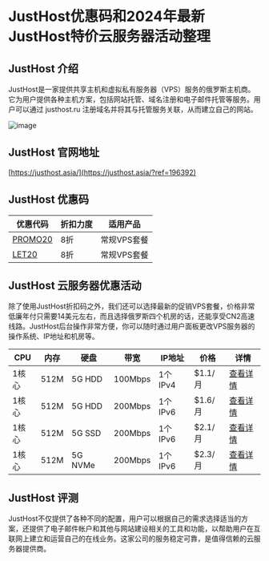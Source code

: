 # JustHost优惠码和2024年最新JustHost特价云服务器活动整理

## JustHost 介绍

JustHost是一家提供共享主机和虚拟私有服务器（VPS）服务的俄罗斯主机商。它为用户提供各种主机方案，包括网站托管、域名注册和电子邮件托管等服务。用户可以通过 justhost.ru 注册域名并将其与托管服务关联，从而建立自己的网站。

![image](https://github.com/samuelreedtk/JustHost/assets/157261982/3e9c6077-bee1-4667-a616-0b231c94dfbb)

## JustHost 官网地址

[https://justhost.asia/](https://justhost.asia/?ref=196392)

## JustHost 优惠码

| 优惠代码 | 折扣力度 | 适用产品 |
| --- | --- | --- |
| [PROMO20](https://justhost.asia/?ref=196392) | 8折 | 常规VPS套餐 |
| [LET20](https://justhost.asia/?ref=196392) | 8折 | 常规VPS套餐 |

## JustHost 云服务器优惠活动

除了使用JustHost折扣码之外，我们还可以选择最新的促销VPS套餐，价格非常低廉年付只需要14美元左右，而且选择俄罗斯四个机房的话，还能享受CN2高速线路。JustHost后台操作非常方便，你可以随时通过用户面板更改VPS服务器的操作系统、IP地址和机房等。

| CPU | 内存 | 硬盘 | 带宽 | IP地址 | 价格 | 详情 |
| --- | --- | --- | --- | --- | --- | --- |
| 1核心 | 512M | 5G HDD | 100Mbps | 1个IPv4 | $1.1/月 | [查看详情](https://justhost.asia/en/services/vps/tariffs/13/?ref=196392) |
| 1核心 | 512M | 5G HDD | 200Mbps | 1个IPv6 | $1.6/月 | [查看详情](https://justhost.asia/en/services/vps/tariffs/4/?ref=196392) |
| 1核心 | 512M | 5G SSD | 200Mbps | 1个IPv6 | $2.1/月 | [查看详情](https://justhost.asia/en/services/vps/tariffs/8/?ref=196392) |
| 1核心 | 512M | 5G NVMe | 200Mbps | 1个IPv6 | $2.3/月 | [查看详情](https://justhost.asia/en/services/vps/tariffs/12/?ref=196392) |

## JustHost 评测

JustHost不仅提供了各种不同的配置，用户可以根据自己的需求选择适当的方案，还提供了电子邮件帐户和其他与网站建设相关的工具和功能，以帮助用户在互联网上建立和运营自己的在线业务。这家公司的服务稳定可靠，是值得信赖的云服务器提供商。
